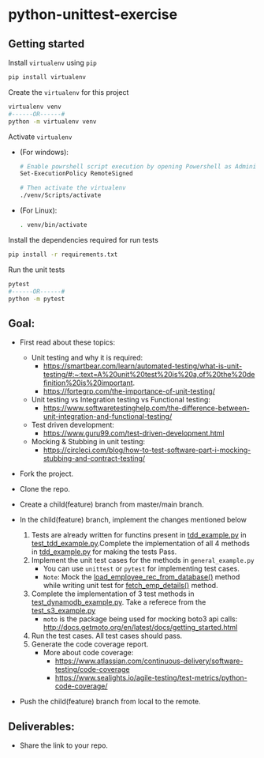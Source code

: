 # python-unittest-exercise



## Getting started

Install `virtualenv` using `pip`
```bash
pip install virtualenv
```

Create the `virtualenv` for this project
```bash
virtualenv venv
#------OR------#
python -m virtualenv venv
```

Activate `virtualenv` 
- (For windows):
    ```bash
    # Enable powrshell script execution by opening Powershell as Administrator and then use the command below:
    Set-ExecutionPolicy RemoteSigned

    # Then activate the virtualenv
    ./venv/Scripts/activate
    ```
- (For Linux):
    ```bash
    . venv/bin/activate
    ```


Install the dependencies required for run tests
```bash
pip install -r requirements.txt
```

Run the unit tests
```bash
pytest
#------OR------#
python -m pytest
```


## Goal:
- First read about these topics:
    - Unit testing and why it is required: 
        - https://smartbear.com/learn/automated-testing/what-is-unit-testing/#:~:text=A%20unit%20test%20is%20a,of%20the%20definition%20is%20important.
        - https://fortegrp.com/the-importance-of-unit-testing/
    - Unit testing vs Integration testing vs Functional testing:
        - https://www.softwaretestinghelp.com/the-difference-between-unit-integration-and-functional-testing/
    - Test driven development:
        - https://www.guru99.com/test-driven-development.html
    - Mocking & Stubbing in unit testing:
        - https://circleci.com/blog/how-to-test-software-part-i-mocking-stubbing-and-contract-testing/
- Fork the project.
- Clone the repo.
- Create a child(feature) branch from master/main branch.
- In the child(feature) branch, implement the changes mentioned below

    1. Tests are already written for functins present in [tdd_example.py](src/tdd_example.py) in [test_tdd_example.py](tests/test_tdd_example.py).Complete the implementation of all 4 methods in [tdd_example.py](src/tdd_example.py) for making the tests Pass.
    1. Implement the unit test cases for the methods in `general_example.py`
        - You can use `unittest` or `pytest` for implementing test cases.
        - `Note`: Mock the [load_employee_rec_from_database()](src/general_example.py#L16) method while writing unit test for [fetch_emp_details()](src/general_example.py#L22) method.
    2. Complete the implementation of 3 test methods in [test_dynamodb_example.py](tests/test_dynamodb_example.py). Take a referece from the [test_s3_example.py](tests/test_s3_example.py)
        - `moto` is the package being used for mocking boto3 api calls: http://docs.getmoto.org/en/latest/docs/getting_started.html
    3. Run the test cases. All test cases should pass.
    4. Generate the code coverage report.
        - More about code coverage:
            - https://www.atlassian.com/continuous-delivery/software-testing/code-coverage
            - https://www.sealights.io/agile-testing/test-metrics/python-code-coverage/
- Push the child(feature) branch from local to the remote.

## Deliverables:
- Share the link to your repo.

